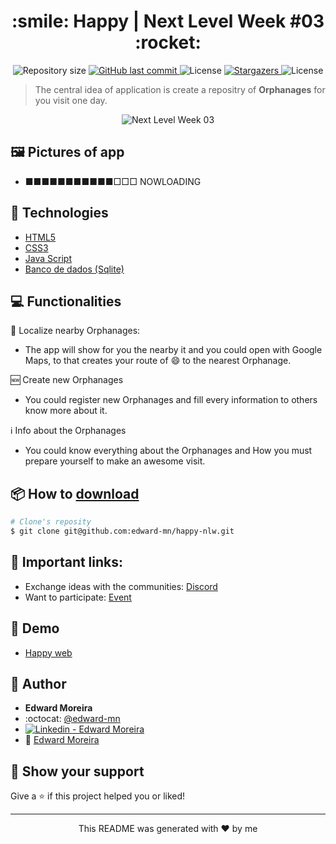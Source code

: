 <h1 align="center">:smile: Happy | Next Level Week #03 :rocket:</h1>
<p align="center">	
  <img alt="Repository size" src="https://img.shields.io/github/repo-size/edward-mn/happy-nlw?color=5622c9">

  <a href="https://github.com/edward-mn/happy-nlw/commits/master">
    <img alt="GitHub last commit" src="https://img.shields.io/github/last-commit/edward-mn/happy-nlw?color=5622c9">
  </a> 
  
  <img alt="License" src="https://img.shields.io/badge/license-MIT-5622c9">
  
  <a href="https://github.com/edward-mn/happy-nlw/stargazers">
    <img alt="Stargazers" src="https://img.shields.io/github/stars/edward-mn/happy-nlw?color=5622c9&logo=github">
  </a>
  
  <img alt="License" src="https://img.shields.io/badge/trail-discovery-cca714">   
</p>

> The central idea of application is create a repositry of **Orphanages** for you visit one day.

<p align="center">
   <img src="./public/images/Wallpapers/NLW_03_1920x1080.png" alt="Next Level Week 03"/>
</p>

## :framed_picture: Pictures of app
- ■■■■■■■■■■■□□□  NOWLOADING

## :wrench: Technologies 
- [HTML5](https://pt.wikipedia.org/wiki/HTML5)
- [CSS3](https://pt.wikipedia.org/wiki/CSS3)
- [Java Script](https://www.javascript.com/)
- [Banco de dados (Sqlite)](https://www.sqlite.org/index.html) 

## :computer: Functionalities

:round_pushpin: Localize nearby Orphanages:
- The app will show for you the nearby it and you could open with Google Maps, to that creates your route of :smile: to the nearest Orphanage.

:new: Create new Orphanages
- You could register new Orphanages and fill every information to others know more about it.

:information_source: Info about the Orphanages
- You could know everything about the Orphanages and How you must prepare yourself to make an awesome visit.

## :package: How to [download](https://github.com/edward-mn/happy-nlw/archive/master.zip)
```bash
# Clone's reposity
$ git clone git@github.com:edward-mn/happy-nlw.git
```

## 🔗 Important links:

- Exchange ideas with the communities: [Discord](https://discord.com/invite/as33qEE)
- Want to participate: [Event](https://nextlevelweek.com/inscricao/3)

## :eyes: Demo
- [Happy web](happy-web-nlw3.netlify.app/)

## 👤 Author

* **Edward Moreira**
* :octocat: [@edward-mn](https://github.com/edward-mn)
* <a href="https://www.linkedin.com/in/edward-moreira-5b3056115/">
    <img alt="Linkedin - Edward Moreira" src="https://img.shields.io/badge/-Edward--Moreira-blue?style=flat-square&logo=Linkedin&logoColor=white&link=https://www.linkedin.com/in/edward-moreira-5b3056115/">
  </a> 
* :rocket: [Edward Moreira](https://app.rocketseat.com.br/me/edward-moreira-do-nascimento-02578)

## :handshake: Show your support

Give a ⭐️ if this project helped you or liked!

***
<p align="center"> This README was generated with ❤️ by me </p>
